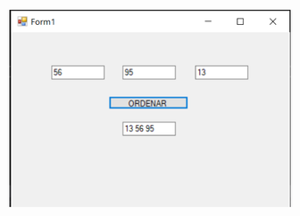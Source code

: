 
![EjecucionPregunta1](https://github.com/JhulenMallo/Examen319/blob/main/Ejecuciones/Ejecucionpregunta1.png)
